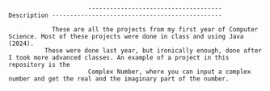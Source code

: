                           ------------------------------------- Description -----------------------------------------------

                These are all the projects from my first year of Computer Science. Most of these projects were done in class and using Java (2024). 
              These were done last year, but ironically enough, done after I took more advanced classes. An example of a project in this repository is the
                          Complex Number, where you can input a complex number and get the real and the imaginary part of the number. 
